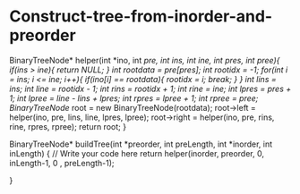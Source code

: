 # Construct-tree-from-inorder-and-preorder
BinaryTreeNode<int>* helper(int *ino, int *pre, int ins, int ine, int pres, int pree){
	if(ins > ine){
		return NULL;
	}
	int rootdata = pre[pres];
	int rootidx = -1;
	for(int i = ins; i <= ine; i++){
		if(ino[i] == rootdata){
			rootidx = i;
			break;
		}
	}
	int lins = ins;
	int line = rootidx - 1;
	int rins = rootidx + 1;
	int rine = ine; 
	int lpres = pres + 1;
	int lpree = line - lins + lpres;
	int rpres = lpree + 1;
	int rpree = pree; 
    BinaryTreeNode<int>* root = new BinaryTreeNode<int>(rootdata);
	root->left = helper(ino, pre, lins, line, lpres, lpree);
	root->right = helper(ino, pre, rins, rine, rpres, rpree);
	return root;
}

BinaryTreeNode<int>* buildTree(int *preorder, int preLength, int *inorder, int inLength) {
    // Write your code here
	return helper(inorder, preorder, 0, inLength-1, 0 , preLength-1);
	
}
